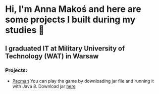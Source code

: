 # Hi, I'm Anna Makoś and here are some projects I built during my studies 👋

## I graduated IT at Military University of Technology (WAT) in Warsaw


### Projects:


* [Pacman](https://github.com/AnnaMakos/Pacman)
  You can play the game by downloading jar file and running it with Java 8.
  Download jar [here](https://github.com/AnnaMakos/Pacman/blob/master/out/artifacts/Pacman_jar/Pacman.jar)
<!--
**AnnaMakos/AnnaMakos** is a ✨ _special_ ✨ repository because its `README.md` (this file) appears on your GitHub profile.

Here are some ideas to get you started:

- 🔭 I’m currently working on ...
- 🌱 I’m currently learning ...
- 👯 I’m looking to collaborate on ...
- 🤔 I’m looking for help with ...
- 💬 Ask me about ...
- 📫 How to reach me: ...
- 😄 Pronouns: ...
- ⚡ Fun fact: ...
-->
